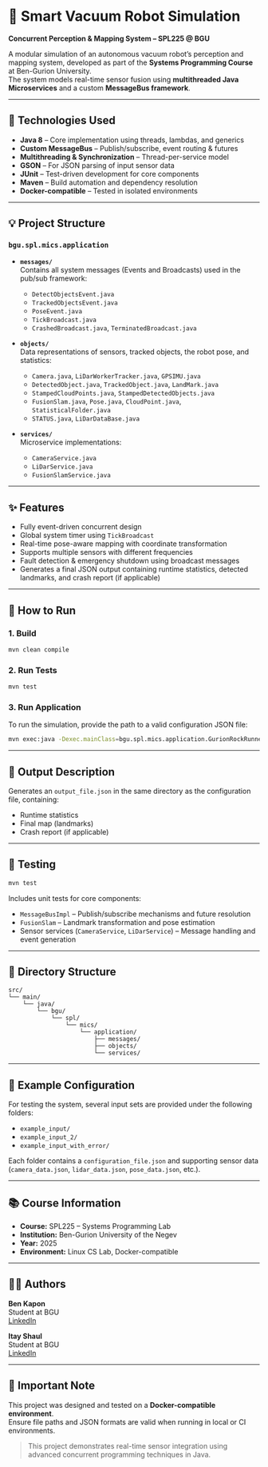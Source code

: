 # 🤖 Smart Vacuum Robot Simulation
**Concurrent Perception & Mapping System – SPL225 @ BGU**

A modular simulation of an autonomous vacuum robot’s perception and mapping system, developed as part of the **Systems Programming Course** at Ben-Gurion University.  
The system models real-time sensor fusion using **multithreaded Java Microservices** and a custom **MessageBus framework**.

---

## 🔧 Technologies Used
- **Java 8** – Core implementation using threads, lambdas, and generics  
- **Custom MessageBus** – Publish/subscribe, event routing & futures  
- **Multithreading & Synchronization** – Thread-per-service model  
- **GSON** – For JSON parsing of input sensor data  
- **JUnit** – Test-driven development for core components  
- **Maven** – Build automation and dependency resolution  
- **Docker-compatible** – Tested in isolated environments  

---

## 💡 Project Structure

### `bgu.spl.mics.application`
- **`messages/`**  
  Contains all system messages (Events and Broadcasts) used in the pub/sub framework:
  - `DetectObjectsEvent.java`
  - `TrackedObjectsEvent.java`
  - `PoseEvent.java`
  - `TickBroadcast.java`
  - `CrashedBroadcast.java`, `TerminatedBroadcast.java`

- **`objects/`**  
  Data representations of sensors, tracked objects, the robot pose, and statistics:
  - `Camera.java`, `LiDarWorkerTracker.java`, `GPSIMU.java`
  - `DetectedObject.java`, `TrackedObject.java`, `LandMark.java`
  - `StampedCloudPoints.java`, `StampedDetectedObjects.java`
  - `FusionSlam.java`, `Pose.java`, `CloudPoint.java`, `StatisticalFolder.java`
  - `STATUS.java`, `LiDarDataBase.java`

- **`services/`**  
  Microservice implementations:
  - `CameraService.java`
  - `LiDarService.java`
  - `FusionSlamService.java`

---

## ✨ Features
- Fully event-driven concurrent design  
- Global system timer using `TickBroadcast`  
- Real-time pose-aware mapping with coordinate transformation  
- Supports multiple sensors with different frequencies  
- Fault detection & emergency shutdown using broadcast messages  
- Generates a final JSON output containing runtime statistics, detected landmarks, and crash report (if applicable)  

---

## 🚀 How to Run

### 1. Build
```bash
mvn clean compile
```

### 2. Run Tests
```bash
mvn test
```

### 3. Run Application
To run the simulation, provide the path to a valid configuration JSON file:
```bash
mvn exec:java -Dexec.mainClass=bgu.spl.mics.application.GurionRockRunner -Dexec.args="/path/to/configuration_file.json"
```

---

## 📄 Output Description
Generates an `output_file.json` in the same directory as the configuration file, containing:
- Runtime statistics  
- Final map (landmarks)  
- Crash report (if applicable)

---

## 🧪 Testing
```bash
mvn test
```
Includes unit tests for core components:
- `MessageBusImpl` – Publish/subscribe mechanisms and future resolution
- `FusionSlam` – Landmark transformation and pose estimation
- Sensor services (`CameraService`, `LiDarService`) – Message handling and event generation

---

## 📁 Directory Structure
```
src/
└── main/
    └── java/
        └── bgu/
            └── spl/
                └── mics/
                    └── application/
                        ├── messages/
                        ├── objects/
                        └── services/
```

---

## 🔗 Example Configuration
For testing the system, several input sets are provided under the following folders:
- `example_input/`
- `example_input_2/`
- `example_input_with_error/`

Each folder contains a `configuration_file.json` and supporting sensor data (`camera_data.json`, `lidar_data.json`, `pose_data.json`, etc.).

---

## 📚 Course Information
- **Course:** SPL225 – Systems Programming Lab  
- **Institution:** Ben-Gurion University of the Negev  
- **Year:** 2025  
- **Environment:** Linux CS Lab, Docker-compatible  

---

## 🧑‍💻 Authors

**Ben Kapon**  
Student at BGU  
[LinkedIn](https://www.linkedin.com/in/ben-kapon1/)

**Itay Shaul**  
Student at BGU  
[LinkedIn](https://www.linkedin.com/in/itay-shaul/)

---

## 📝 Important Note
This project was designed and tested on a **Docker-compatible environment**.  
Ensure file paths and JSON formats are valid when running in local or CI environments.

> This project demonstrates real-time sensor integration using advanced concurrent programming techniques in Java.

